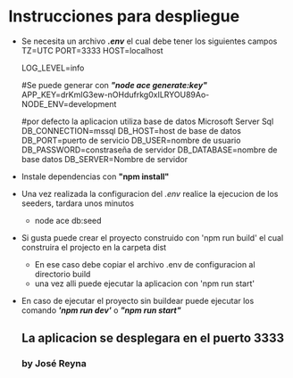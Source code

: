 
# Instrucciones para despliegue

- Se necesita un archivo ___.env___ el cual debe tener los siguientes campos
    TZ=UTC
    PORT=3333
    HOST=localhost

    LOG_LEVEL=info

    #Se puede generar con ___"node ace generate:key"___
    APP_KEY=drKmIG3ew-nOHdufrkg0xILRYOU89Ao-
    NODE_ENV=development

    #por defecto la aplicacion utiliza base de datos Microsoft Server Sql
    DB_CONNECTION=mssql 
    DB_HOST=host de base de datos
    DB_PORT=puerto de servicio
    DB_USER=nombre de usuario
    DB_PASSWORD=constraseña de servidor
    DB_DATABASE=nombre de base datos
    DB_SERVER=Nombre de servidor
- Instale dependencias con __"npm install"__
- Una vez realizada la configuracion del _.env_ realice la ejecucion de los seeders, tardara unos minutos
  - node ace db:seed
- Si gusta puede crear el proyecto construido con 'npm run build' el cual construira el projecto en la carpeta dist
  - En ese caso debe copiar el archivo .env de configuracion al directorio build
  - una vez alli puede ejecutar la aplicacion con 'npm run start'
- En caso de ejecutar el proyecto sin buildear puede ejecutar los comando ___'npm run dev'___ o ___"npm run start"___

    ## La aplicacion se desplegara en el puerto 3333
    ### by José Reyna
